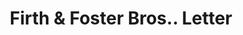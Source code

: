 ---
doi: 10.7916/D8QJ8VF8
date_other: '1880'
date_other_textual: 1880-1889
form: correspondence
genre:
- Letters (correspondence)
name:
- Firth & Foster Bros.
object_in_context_url: https://biggert.cul.columbia.edu/items/view/ave_biggert_01398
subject_hierarchical_geographic:
- Philadelphia, Pennsylvania, United States
subject_name:
- Firth & Foster Bros.
title: Firth & Foster Bros.. Letter
sort_title: Firth & Foster Bros.. Letter
call_number: ave_biggert_01398
coordinates:
- 40.00944444444445,-75.13333333333334
pid: ave_biggert_01398
identifiers: ave_biggert_01398
thumbnail: false
permalink: /biggert/ave_biggert_01398/
layout: iiif-image-page
---